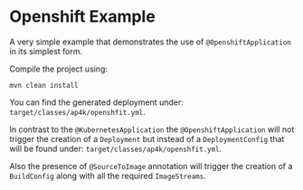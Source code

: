 # Openshift Example 

A very simple example that demonstrates the use of `@OpenshiftApplication` in its simplest form.

Compile the project using:

    mvn clean install
    
You can find the generated deployment under: `target/classes/ap4k/openshfit.yml`.

In contrast to the `@KubernetesApplication` the `@OpenshiftApplication` will not trigger the creation of a `Deployment`
but instead of a `DeploymentConfig` that will be found under: `target/classes/ap4k/openshfit.yml`.

Also the presence of `@SourceToImage` annotation will trigger the creation of a `BuildConfig` along with all the required `ImageStreams`.
